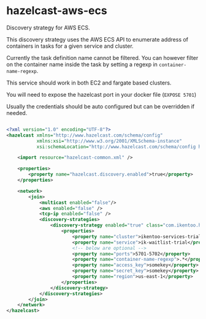 # hazelcast-aws-ecs
Discovery strategy for AWS ECS.

This discovery strategy uses the AWS ECS API to enumerate address of containers in tasks for a given service and cluster.

Currently the task definition name cannot be filtered. You can however filter on the container name inside the task
by setting a regexp in `container-name-regexp`.

This service should work in both EC2 and fargate based clusters.
 
You will need to expose the hazelcast port in your docker file (`EXPOSE 5701`) 

Usually the credentials should be auto configured but can be overridden if needed.


```xml

<?xml version="1.0" encoding="UTF-8"?>
<hazelcast xmlns="http://www.hazelcast.com/schema/config"
           xmlns:xsi="http://www.w3.org/2001/XMLSchema-instance"
           xsi:schemaLocation="http://www.hazelcast.com/schema/config hazelcast-config-3.11.xsd">

    <import resource="hazelcast-common.xml" />      

    <properties>
        <property name="hazelcast.discovery.enabled">true</property>
    </properties>

    <network>
        <join>
            <multicast enabled="false"/>
            <aws enabled="false" />
            <tcp-ip enabled="false" />
            <discovery-strategies>
                <discovery-strategy enabled="true" class="com.ikentoo.hazelcast.AwsEcsDiscoveryStrategy">
                    <properties>
                        <property name="cluster">ikentoo-services-trial</property>
                        <property name="service">ik-waitlist-trial</property>
                        <!-- below are optional --> 
                        <property name="ports">5701-5702</property>
                        <property name="container-name-regexp">.*</property>
                        <property name="access_key">somekey</property>
                        <property name="secret_key">somekey</property>
                        <property name="region">us-east-1</property>                       
                    </properties>
                </discovery-strategy>
            </discovery-strategies>
        </join>
    </network>
</hazelcast>


```
